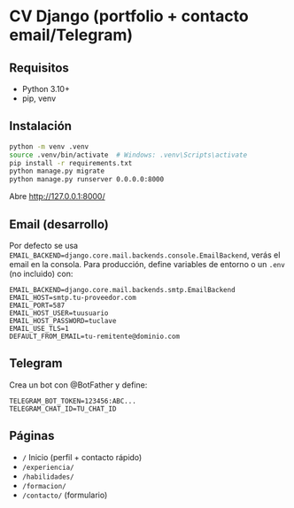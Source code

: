 # CV Django (portfolio + contacto email/Telegram)

## Requisitos
- Python 3.10+
- pip, venv

## Instalación
```bash
python -m venv .venv
source .venv/bin/activate  # Windows: .venv\Scripts\activate
pip install -r requirements.txt
python manage.py migrate
python manage.py runserver 0.0.0.0:8000
```

Abre http://127.0.0.1:8000/

## Email (desarrollo)
Por defecto se usa `EMAIL_BACKEND=django.core.mail.backends.console.EmailBackend`, verás el email en la consola.
Para producción, define variables de entorno o un `.env` (no incluido) con:
```
EMAIL_BACKEND=django.core.mail.backends.smtp.EmailBackend
EMAIL_HOST=smtp.tu-proveedor.com
EMAIL_PORT=587
EMAIL_HOST_USER=tuusuario
EMAIL_HOST_PASSWORD=tuclave
EMAIL_USE_TLS=1
DEFAULT_FROM_EMAIL=tu-remitente@dominio.com
```

## Telegram
Crea un bot con @BotFather y define:
```
TELEGRAM_BOT_TOKEN=123456:ABC...
TELEGRAM_CHAT_ID=TU_CHAT_ID
```

## Páginas
- `/` Inicio (perfil + contacto rápido)
- `/experiencia/`
- `/habilidades/`
- `/formacion/`
- `/contacto/` (formulario)

